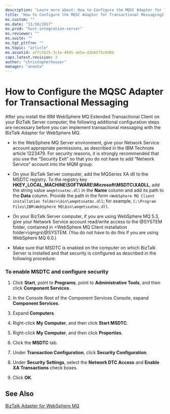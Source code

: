 ```yaml
---
description: "Learn more about: How to Configure the MQSC Adapter for Transactional Messaging"
title: "How to Configure the MQSC Adapter for Transactional Messaging2 | Microsoft Docs"
ms.custom: ""
ms.date: "11/30/2017"
ms.prod: "host-integration-server"
ms.reviewer: ""
ms.suite: ""
ms.tgt_pltfrm: ""
ms.topic: "article"
ms.assetid: affc5625-3c1e-4045-ab5a-d2b65f5c0d06
caps.latest.revision: 3
author: "christopherhouser"
manager: "anneta"
---
```

# How to Configure the MQSC Adapter for Transactional Messaging
After you install the IBM WebSphere MQ Extended Transactional Client on your BizTalk Server computer, the following additional configuration steps are necessary before you can implement transactional messaging with the BizTalk Adapter for WebSphere MQ.  
  
- In the WebSphere MQ Server environment, give your Network Service account appropriate permissions, as described in the IBM Technote article 1223479. For security reasons, it is strongly recommended that you use the “Security Exit” so that you do not have to add “Network Service” account into the MQM group.  
  
- On your BizTalk Server computer, add the MQSeries XA dll to the MSDTC registry. To the registry key **HKEY_LOCAL_MACHINE\SOFTWARE\Microsoft\MSDTC\XADLL**, add the string value `amqmtsxatmc.dll` in the **Name** column and add its path to the **Data** column. Provide the path in the form `<WebSphere MQ Client installation folder>\bin\amqmtsxatmc.dll`; for example, `C:\Program Files\IBM\WebSphere MQ\bin\amqmtsxatmc.dll`.  
  
- On your BizTalk Server computer, if you are using WebSphere MQ 5.3, give your Network Service account read/write access to the @SYSTEM folder, contained in \<WebSphere MQ Client installation folder>\qmgrs\\@SYSTEM. (You do not have to do this if you are using WebSphere MQ 6.0.)  
  
- Make sure that MSDTC is enabled on the computer on which BizTalk Server is installed and that security is configured as described in the following procedure:  
  
### To enable MSDTC and configure security  
  
1.  Click **Start**, point to **Programs**, point to **Administrative Tools**, and then click **Component Services**.  
  
2.  In the Console Root of the Component Services Console, expand **Component Services**.  
  
3.  Expand **Computers**.  
  
4.  Right-click **My Computer**, and then click **Start MSDTC**.  
  
5.  Right-click **My Computer**, and then click **Properties**.  
  
6.  Click the **MSDTC** tab.  
  
7.  Under **Transaction Configuration**, click **Security Configuration**.  
  
8.  Under **Security Settings**, select the **Network DTC Access** and **Enable XA Transactions** check boxes.  
  
9. Click **OK**.  
  
## See Also  
 [BizTalk Adapter for WebSphere MQ](../core/biztalk-adapter-for-websphere-mq2.md)
